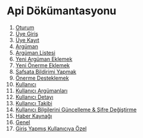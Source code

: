 Api Dökümantasyonu
=======================

1. [Oturum](api/auth)
  1. [Üye Giriş](api/auth/authentication.md)
  2. [Üye Kayıt](api/auth/register.md)
2. [Argüman](api/arguments)
  1. [Argüman Listesi](api/arguments/list.md)
  2. [Yeni Argüman Eklemek](api/arguments/create_argument.md)
  3. [Yeni Önerme Eklemek](api/arguments/create_premise.md)
  4. [Safsata Bildirimi Yapmak](api/arguments/report.md)
  5. [Önerme Desteklemek](api/arguments/support.md)
3. [Kullanıcı](api/users)
  1. [Kullanıcı Argümanları](api/users/arguments.md)
  2. [Kullanıcı Detayı](api/users/detail.md)
  3. [Kullanıcı Takibi](api/users/follow.md)
  4. [Kullanıcı Bilgilerini Güncelleme & Şifre Değiştirme](api/users/update_profile.md)
4. [Haber Kaynağı](api/newsfeed)
  1. [Genel](api/newsfeed/public_newsfeed.md)
  2. [Giriş Yapmış Kullanıcıya Özel](api/newsfeed/private_newsfeed.md)
